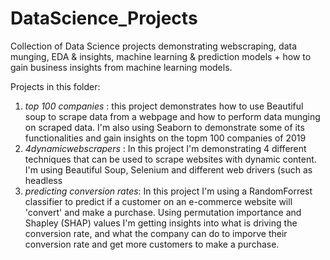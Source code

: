 # DataScience_Projects
Collection of Data Science projects demonstrating webscraping, data munging, EDA & insights, machine learning & prediction models + how to gain business insights from machine learning models.

Projects in this folder:
1. *top 100 companies* : this project demonstrates how to use Beautiful soup to scrape data from a webpage and how to perform data munging on scraped data. I'm also using Seaborn to demonstrate some of its functionalities and gain insights on the topm 100 companies of 2019
2. *4dynamicwebscrapers* : In this project I'm demonstrating 4 different techniques that can be used to scrape websites with dynamic content. I'm using Beautiful Soup, Selenium and different web drivers (such as headless 
3. *predicting conversion rates*: In this project I'm using a RandomForrest classifier to predict if a customer on an e-commerce website will 'convert' and make a purchase. Using permutation importance and Shapley (SHAP) values I'm getting insights into what is driving the conversion rate, and what the company can do to imporve their conversion rate and get more customers to make a purchase.
